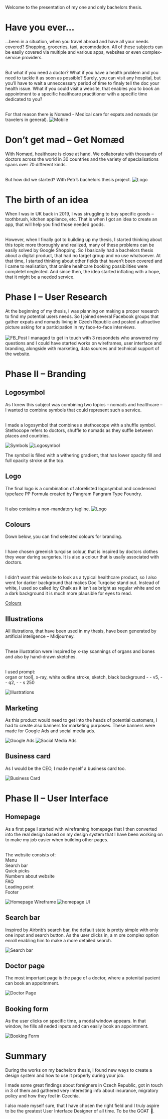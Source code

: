 
Welcome to the presentation of my one and only bachelors thesis.

# Have you ever...
...been in a situation, when you travel abroad and have all your needs covered? Shopping, groceries, taxi, accomodation. All of these subjects can be easily covered via multiple and various apps, websites or even complex-service providers.<br><br>

But what if you need a doctor? What if you have a health problem and you need to tackle it as soon as possible? Surely, you can visit any hospital, but you’ll have to wait a unneccessary period of time to finaly tell the doc your health issue. What if you could visit a website, that enables you to book an appointment to a specific healthcare practitioner with a specific time dedicated to you?<br><br>

For that reason there is  Nomæd - Medical care for expats and nomads (or travelers in general).
![Mobile](mobilemockup.png)

# Don’t get mad – Get Nomæd

With Nomæd, healthcare is close at hand. We collaborate with thousands of doctors across the world in 30 countries and the variety of specialisations spans over 70 different kinds.<br><br>

But how did we started? With Petr’s bachelors thesis project.
![Logo](logo.png)

# The birth of an idea
When I was in UK back in 2019, I was struggling to buy specific goods – toothbrush, kitchen appliance, etc. That is when I got an idea to create an app, that will help you find those needed goods.<br><br>

However, when I finally got to building up my thesis, I started thinking about this topic more thoroughly and realized, many of these problems can be easily solved by Google Shopping. So I basically had a bachelors thesis about a digital product, that had no target group and no use whatsoever. At that time, I started thinking about other fields that haven’t been covered and I came to realisation, that online healhcare booking possibilities were completel neglected. And since then, the idea started inflating with a hope, that it might be a needed service.

# Phase I – User Research
At the beginning of my thesis, I was planning on making a proper research to find my potential users needs. So I joined several Facebook groups that gather expats and nomads living in Czech Republic and posted a attractive picture asking for a participation in my face-to-face interviews.<br><br>
![FB_Post](fbpost.png)
I managed to get in touch with 3 respondets who answered my questions and I could have started works on wireframes, user interface and branding, alongside with marketing, data sources and technical support of the website.

# Phase II – Branding
## Logosymbol
As I knew this subject was combining two topics – nomads and healthcare – I wanted to combine symbols that could represent such a service.<br><br>

I made a logosymbol that combines a stethoscope with a shuffle symbol. Stethocope refers to doctors, shuffle to nomads as they suffle between places and countries.

![Symbols](symbols.png)
![Logosymbol](logosymbol.png)

The symbol is filled with a withering gradient, that has lower opacity fill and full opacity stroke at the top.

## Logo
The final logo is a combination of aforelisted logosymbol and condensed typeface PP Formula created by Pangram Pangram Type Foundry.<br><br>

It also contains a non-mandatory tagline.
![Logo](logo.png)

## Colours
Down below, you can find selected colours for branding.<br><br>

I have chosen greenish turqoise colour, that is inspired by doctors clothes they wear during surgeries. It is also a colour that is usally associated with doctors.<br><br>

I didn’t want this website to look as a typical healthcare product, so I also went for darker background that makes Doc Turqoise stand out. Instead of white, I used so called Icy Chalk as it isn’t as bright as regular white and on a dark background it is much more plausible for eyes to read.

[Colours](colours.png)

## Illustrations
All illutrations, that have been used in my thesis, have been generated by artificial inteligence – Midjourney.<br><br>

These illustration were inspired by x-ray scannings of organs and bones and also by hand-drawn sketches.<br><br>

I used prompt:<br>
organ or tool], x-ray, white outline stroke, sketch, black background - - v5, - - q2, - - s 250

![Illustrations](illustrations.png)

## Marketing
As this product would need to get into the heads of potential customers, I had to create also banners for marketing purposes.
These banners were made for Google Ads and social media ads.

![Google Ads](googleads.png)
![Social Media Ads](someads.png)

## Business card
As I would be the CEO, I made myself a business card too.

![Business Card](bc.png)

# Phase II – User Interface
## Homepage
As a first page I started with wireframing homepage that I then converted into the real design based on my design system that I have been working on to make my job easier when building other pages.<br><br>

The website consists of:<br>
Menu<br>
Search bar<br>
Quick picks<br>
Numbers about website<br>
FAQ<br>
Leading point<br>
Footer<br>

![Homepage Wireframe](wirefeame.png)
![homepage UI](homepage.png)

## Search bar
Inspired by Airbnb’s search bar, the default state is pretty simple with only one input and search button. As the user clicks in, a m ore complex option enroll enabling him to make a more detailed search.

![Search bar](searchbar.png)

## Doctor page
The most important page is the page of a doctor, where a potenital pacient can book an appoitnment.

![Doctor Page](doctor.png)

## Booking form
As the user clicks on specific time, a modal window appears. In that window, he fills all neded inputs and can easily book an appointment.

![Booking Form](form.png)

# Summary
During the works on my bachelors thesis, I found new ways to create a design system and how to use it properly during your job.

I made some great findings about foreigners in Czech Republic, got in touch in 3 of them and gathered very interesting info about insurance, migratory policy and how they feel in Czechia.

I also made myself sure, that I have chosen the right field and I truly aspire to be the greatest User Interface Designer of all time. To be the GOAT 🐐.
